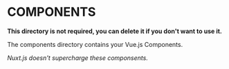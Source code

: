 # COMPONENTS

**This directory is not required, you can delete it if you don't want to use it.**

The components directory contains your Vue.js Components.

_Nuxt.js doesn't supercharge these componsents._
